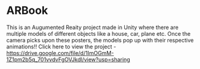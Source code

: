 # ARBook
This is an Augumented Reaity project made in Unity where there are multiple models of different objects like a house, car, plane etc. Once the camera picks upon these posters, the models pop up with their respective animations!!
 Click here to view the project - https://drive.google.com/file/d/1ImOGmM-1Z1pm2b5q_701vvdvFgOVJkdl/view?usp=sharing
